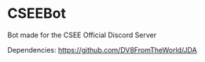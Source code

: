 # CSEEBot
Bot made for the CSEE Official Discord Server

Dependencies: 
https://github.com/DV8FromTheWorld/JDA
